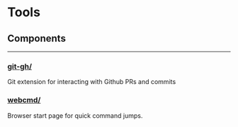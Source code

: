 # Tools

## Components

---

### [git-gh/](git-gh/)

Git extension for interacting with Github PRs and commits

### [webcmd/](webcmd/)

Browser start page for quick command jumps.
